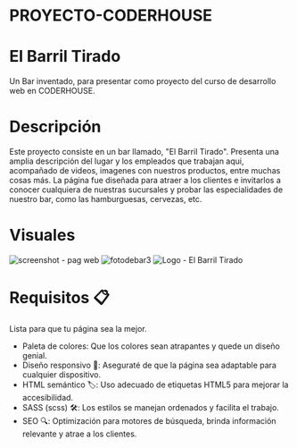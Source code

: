 # PROYECTO-CODERHOUSE 
# El Barril Tirado
Un Bar inventado, para presentar como proyecto del curso de desarrollo web en CODERHOUSE.

# Descripción
Este proyecto consiste en un bar llamado, "El Barril Tirado". Presenta una amplia descripción del lugar y los empleados que trabajan aqui, acompañado de videos, imagenes con nuestros productos, entre muchas cosas más.
La página fue diseñada para atraer a los clientes e invitarlos a conocer cualquiera de nuestras sucursales y probar las especialidades de nuestro bar, como las hamburguesas, cervezas, etc.

# Visuales
![screenshot - pag web ](https://github.com/user-attachments/assets/33503e36-e140-42fb-8a8e-f3fa3ae06295)
![fotodebar3](https://github.com/user-attachments/assets/bda2284d-ef2f-4ceb-8565-c03d42866ebb)
![Logo - El Barril Tirado](https://github.com/user-attachments/assets/4e68953c-712d-43af-98e3-173f1a8adc3f)

# Requisitos 📋
Lista para que tu página sea la mejor.
- Paleta de colores: Que los colores sean atrapantes y quede un diseño genial.
- Diseño responsivo 📱: Aseguraté de que la página sea adaptable para cualquier dispositivo.
- HTML semántico 🏷️: Uso adecuado de etiquetas HTML5 para mejorar la accesibilidad.
- SASS (scss) 🛠️: Los estilos se manejan ordenados y facilita el trabajo.
- SEO 🔍: Optimización para motores de búsqueda, brinda información relevante y atrae a los clientes.
